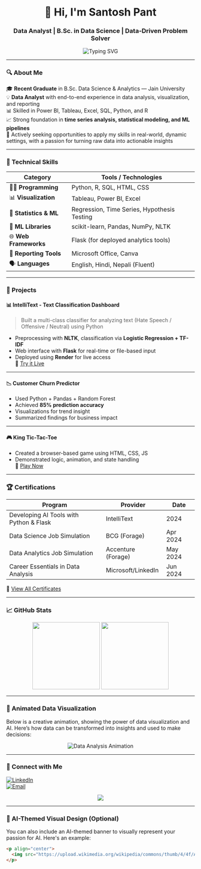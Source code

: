 <!-- GitHub Profile README - Santosh Pant -->

<h1 align="center">👋 Hi, I'm Santosh Pant</h1>
<h3 align="center">Data Analyst | B.Sc. in Data Science | Data-Driven Problem Solver</h3>

<p align="center">
  <img src="https://readme-typing-svg.demolab.com?font=Fira+Code&size=20&pause=1000&color=00FFAB&center=true&vCenter=true&width=750&lines=Turning+Data+into+Decisions;Building+Dashboards+%26+Forecasting+Models;Passionate+about+Analytics+%26+ML+Deployment" alt="Typing SVG" />
</p>

---

### 🔍 About Me

🎓 **Recent Graduate** in B.Sc. Data Science & Analytics — Jain University  
💡 **Data Analyst** with end-to-end experience in data analysis, visualization, and reporting  
📊 Skilled in Power BI, Tableau, Excel, SQL, Python, and R  
📈 Strong foundation in **time series analysis, statistical modeling, and ML pipelines**  
🚀 Actively seeking opportunities to apply my skills in real-world, dynamic settings, with a passion for turning raw data into actionable insights  

---

### 🧠 Technical Skills

| Category              | Tools / Technologies |
|-----------------------|----------------------|
| 🧑‍💻 **Programming**       | Python, R, SQL, HTML, CSS |
| 📊 **Visualization**       | Tableau, Power BI, Excel |
| 🧮 **Statistics & ML**     | Regression, Time Series, Hypothesis Testing |
| 🧠 **ML Libraries**        | scikit-learn, Pandas, NumPy, NLTK |
| 🌐 **Web Frameworks**      | Flask (for deployed analytics tools) |
| 📑 **Reporting Tools**     | Microsoft Office, Canva |
| 🗣️ **Languages**           | English, Hindi, Nepali (Fluent) |

---

### 💼 Projects

#### 📊 IntelliText - Text Classification Dashboard  
> Built a multi-class classifier for analyzing text (Hate Speech / Offensive / Neutral) using Python  
- Preprocessing with **NLTK**, classification via **Logistic Regression + TF-IDF**  
- Web interface with **Flask** for real-time or file-based input  
- Deployed using **Render** for live access  
🔗 [Try it Live](https://hate-speech-detector2.onrender.com/)

---

#### 📉 Customer Churn Predictor  
- Used Python + Pandas + Random Forest  
- Achieved **85% prediction accuracy**  
- Visualizations for trend insight  
- Summarized findings for business impact

---

#### 🎮 King Tic-Tac-Toe  
- Created a browser-based game using HTML, CSS, JS  
- Demonstrated logic, animation, and state handling  
🔗 [Play Now](https://tic-tac-t.onrender.com/)

---

### 🏆 Certifications

| Program                                     | Provider            | Date     |
|--------------------------------------------|---------------------|----------|
| Developing AI Tools with Python & Flask    | IntelliText         | 2024     |
| Data Science Job Simulation                | BCG (Forage)        | Apr 2024 |
| Data Analytics Job Simulation              | Accenture (Forage)  | May 2024 |
| Career Essentials in Data Analysis         | Microsoft/LinkedIn  | Jun 2024 |

📂 [View All Certificates](https://drive.google.com/drive/folders/1d8J0vDlub7FHhYdeihpZiqYTQa7HO8YZ?usp=sharing)

---

### 📈 GitHub Stats

<p align="center">
  <img src="https://github-readme-stats.vercel.app/api?username=SantoshP24&show_icons=true&theme=radical&hide_border=true" height="180"/>
  <img src="https://github-readme-stats.vercel.app/api/top-langs/?username=SantoshP24&layout=compact&theme=radical&hide_border=true" height="180"/>
</p>

---

### 🚀 Animated Data Visualization

Below is a creative animation, showing the power of data visualization and AI. Here’s how data can be transformed into insights and used to make decisions:

<p align="center">
  <img src="https://media.giphy.com/media/8tH5Rre64jX6w8rVpl/giphy.gif" alt="Data Analysis Animation"/>
</p>

---

### 🔗 Connect with Me

[![LinkedIn](https://img.shields.io/badge/LinkedIn-blue?style=for-the-badge&logo=linkedin)](https://www.linkedin.com/in/santosh-pant-60077a2b9/)  
[![Email](https://img.shields.io/badge/Email-D14836?style=for-the-badge&logo=gmail&logoColor=white)](mailto:Spant9999@gmail.com)

<p align="center">
  <img src="https://komarev.com/ghpvc/?username=SantoshPant&label=Profile+Views&color=0e75b6&style=flat" />
</p>

---

### 🎨 AI-Themed Visual Design (Optional)

You can also include an AI-themed banner to visually represent your passion for AI. Here's an example:

```html
<p align="center">
  <img src="https://upload.wikimedia.org/wikipedia/commons/thumb/4/4f/Artificial_intelligence_logo.svg/600px-Artificial_intelligence_logo.svg.png" width="300" alt="AI Logo"/>
</p>
